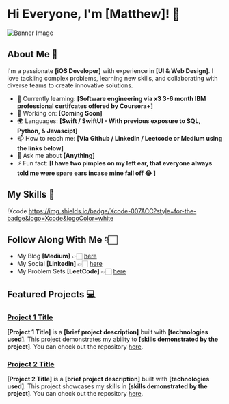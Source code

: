 # Hi Everyone, I'm [Matthew]! 👋

![Banner Image](your_banner_image_url_here)




## About Me 🚀

I'm a passionate **[iOS Developer]** with experience in **[UI & Web Design]**. I love tackling complex problems, learning new skills, and collaborating with diverse teams to create innovative solutions.

- 🌱 Currently learning: **[Software engineering via x3 3-6 month IBM professional certifcates offered by Coursera+]**
- 🔭 Working on: **[Coming Soon]**
- 🌍 Languages: **[Swift / SwiftUI - With previous exposure to SQL, Python, & Javascipt]**
- 📫 How to reach me: **[Via Github / LinkedIn / Leetcode or Medium using the links below]**
- 💬 Ask me about **[Anything]**
- ⚡ Fun fact: **[I have two pimples on my left ear, that everyone always told me were spare ears incase mine fall off 😂 ]**



## My Skills 🧠
!Xcode https://img.shields.io/badge/Xcode-007ACC?style=for-the-badge&logo=Xcode&logoColor=white



## Follow Along With Me 👇🏻

- My Blog **[Medium]** 👉🏻  [here](https://medium.com/@SwiftSanders) 
- My Social **[LinkedIn]** 👉🏻 [here](https://www.linkedin.com/in/SwiftSanders) 
- My Problem Sets **[LeetCode]** 👉🏻 [here](https://leetcode.com/u/SwiftSanders/) 



## Featured Projects 💻

### [Project 1 Title](project_1_link)

**[Project 1 Title]** is a **[brief project description]** built with **[technologies used]**. This project demonstrates my ability to **[skills demonstrated by the project]**. You can check out the repository [here](project_1_repository_link).


### [Project 2 Title](project_2_link)

**[Project 2 Title]** is a **[brief project description]** built with **[technologies used]**. This project showcases my skills in **[skills demonstrated by the project]**. You can check out the repository [here](project_2_repository_link).






